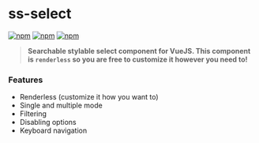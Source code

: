 # ss-select

[![npm](https://flat.badgen.net/npm/v/ss-select)](https://www.npmjs.com/package/ss-select) [![npm](https://flat.badgen.net/bundlephobia/min/ss-select)](https://bundlephobia.com/result?p=ss-select) [![npm](https://img.shields.io/github/license/miggiboy/ss-select.svg?style=flat-square)](https://github.com/miggiboy/ss-select/blob/master/LICENSE)

> **Searchable stylable select component for VueJS. This component is `renderless` so you are free to customize it however you need to!**


### Features
- Renderless (customize it how you want to)
- Single and multiple mode
- Filtering
- Disabling options
- Keyboard navigation
